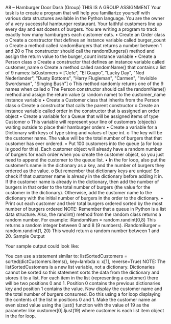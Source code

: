 A8 – Hamburger Door Dash (Group)
THIS IS A GROUP ASSIGNMENT
Your task is to create a program that will help you familiarize yourself with various data structures available in the Python language. 
You are the owner of a very successful hamburger restaurant. Your faithful customers line up every day and eat dozens of burgers. You are writing a program to track exactly how many hamburgers each customer eats. 
•	Create an Order class
o	Create a constructor that defines an instance variable called burger_count
o	Create a method called randomBurgers that returns a number between 1 and 20
o	The constructor should call the randomBurgers() method and assign the return value to the burger_count instance variable
•	Create a Person class
o	Create a constructor that defines an instance variable called customer_name
o	Create a method called randomName() that contains a list of 9 names:
        lsCustomers = ["Jefe", "El Guapo", "Lucky Day", "Ned Nederlander", "Dusty Bottoms", "Harry Flugleman", "Carmen", "Invisible Swordsman", "Singing Bush"]
o	This method randomly returns one of the 9 names when called
o	The Person constructor should call the randomName() method and assign the return value (a random name) to the customer_name instance variable
•	Create a Customer class that inherits from the Person class
o	Create a constructor that calls the parent constructor
o	Create an instance variable called order in the constructor that is assigned an order object
•	Create a variable for a Queue that will be assigned items of type Customer 
o	This variable will represent your line of customers (objects) waiting outside to place their hamburger orders
•	Create a variable for a Dictionary with keys of type string and values of type int.
o	The key will be the customer name. The value will be the total number of burgers that that customer has ever ordered.
•	Put 100 customers into the queue (a for loop is good for this). Each customer object will already have a random number of burgers for each order when you create the customer object, so you just need to append the customer to the queue list.
•	In the for loop, also put the customer’s name in the dictionary as a key, and the number of burgers they ordered as the value.
o	But remember that dictionary keys are unique! So check if that customer name is already in the dictionary before adding it in. If the customer name is already in the dictionary, then add the number of burgers in that order to the total number of burgers (the value for the customer in the dictionary). Otherwise, add the customer name to the dictionary with the initial number of burgers in the order to the dictionary.
•	Print out each customer and their total burgers ordered sorted by the most number of burgers ordered
NOTE: Remember that a queue in Python is a list data structure. Also, the randint() method from the random class returns a random number. For example:
iRandomNum = random.randint(0,8)
This returns a random integer between 0 and 8 (9 numbers).
iRandomBurger = random.randint(1, 20)
This would return a random number between 1 and 20.
Sample Output 

Your sample output could look like:

 
You can use a statement similar to: listSortedCustomers = sorted(dictCustomers.items(), key=lambda x: x[1], reverse=True) 
NOTE: The listSortedCustomers is a new list variable, not a dictionary. Dictionaries cannot be sorted so this statement sorts the data from the dictionary and stores it to a list. For each item in the list (representing a customer) there will be two positions 0 and 1. Position 0 contains the previous dictionaries key and position 1 contains the value. 
Now display the customer name and the total number of burgers consumed. Do this using a for loop displaying the contents of the list in positions 0 and 1. 
Make the customer name an even sized value using the ljust() function with the value of 
19 as the parameter like customer[0].ljust(19) where customer is each list item object in the for loop.
